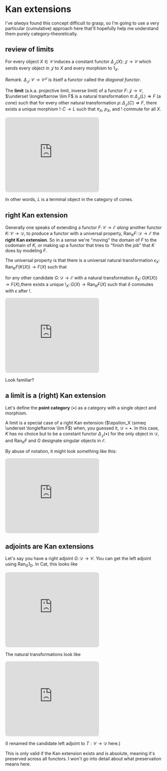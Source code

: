 # Kan extensions

I've *always* found this concept difficult to grasp, so I'm going to use a very particular (cumulative) approach here that'll hopefully help me understand them purely category-theoretically.

## review of limits

For every object $X \in \mathcal C$ induces a constant functor $\Delta_{\mathcal J}(X)\colon \mathcal J \to \mathcal C$ which sends every object in $\mathcal J$ to $X$ and every morphism to $1_X$.

*Remark.* $\Delta_{\mathcal J}\colon \mathcal C \to {\mathcal C}^{\mathcal J}$ is itself a functor called the *diagonal functor*.

The **limit** (a.k.a. projective limit, inverse limit) of a functor $F\colon \mathcal J \to \mathcal C$, $\underset \longleftarrow \lim F$ is a natural transformation $\pi\colon \Delta_{\mathcal J}(L) \Rightarrow F$ (a *cone*) such that for every other natural transformation $p\colon \Delta_{\mathcal J}(C) \Rightarrow F$, there exists a unique morphism $!\colon C \to L$ such that $\pi_X$, $p_X$, and $!$ commute for all $X$.

<!-- https://q.uiver.app/#q=WzAsMyxbMCwyLCJDIl0sWzIsMCwiRihYKSJdLFswLDAsIkwiXSxbMCwxLCJwX1giLDJdLFsyLDEsIlxccGlfWCIsMl0sWzAsMiwiISIsMCx7InN0eWxlIjp7ImJvZHkiOnsibmFtZSI6ImRhc2hlZCJ9fX1dXQ== -->
<iframe class="quiver-embed" src="https://q.uiver.app/#q=WzAsMyxbMCwyLCJDIl0sWzIsMCwiRihYKSJdLFswLDAsIkwiXSxbMCwxLCJwX1giLDJdLFsyLDEsIlxccGlfWCIsMl0sWzAsMiwiISIsMCx7InN0eWxlIjp7ImJvZHkiOnsibmFtZSI6ImRhc2hlZCJ9fX1dXQ==&embed" height="240" style="border-radius: 8px; border: none;"></iframe>

In other words, $L$ is a terminal object in the category of cones.

## right Kan extension

Generally one speaks of extending a functor $F\colon \mathcal C \to \mathcal E$ *along* another functor $K\colon \mathcal C \to \mathcal D$, to produce a functor with a universal property, $\mathrm{Ran}_K F\colon \mathcal D \to \mathcal E$ the **right Kan extension**. So in a sense we're "moving" the domain of $F$ to the codomain of $K$, or making up a functor that tries to "finish the job" that $K$ does by modeling $F$.

The universal property is that there is a universal natural transformation $\epsilon_X\colon \mathrm{Ran}_K F(K(X)) \to F(X)$ such that 

for any other candidate $G\colon \mathcal D \to \mathcal E$ with a natural transformation $\delta_X\colon G(K(X)) \to F(X)$,there exists a unique $!_X\colon G(X) \to \mathrm{Ran}_K F(X)$ such that $\delta$ commutes with $\epsilon$ after $!$.

<!-- https://q.uiver.app/#q=WzAsMyxbMCwyLCJHKEsoWCkpIl0sWzIsMCwiRihYKSJdLFswLDAsIlxcbWF0aHJte1Jhbn1fSyBGKEsoWCkpIl0sWzAsMSwiXFxkZWx0YV9YIiwyXSxbMiwxLCJcXGVwc2lsb25fWCIsMl0sWzAsMiwiIV97SyhYKX0iLDAseyJzdHlsZSI6eyJib2R5Ijp7Im5hbWUiOiJkYXNoZWQifX19XV0= -->
<iframe class="quiver-embed" src="https://q.uiver.app/#q=WzAsMyxbMCwyLCJHKEsoWCkpIl0sWzIsMCwiRihYKSJdLFswLDAsIlxcbWF0aHJte1Jhbn1fSyBGKEsoWCkpIl0sWzAsMSwiXFxkZWx0YV9YIiwyXSxbMiwxLCJcXGVwc2lsb25fWCIsMl0sWzAsMiwiIV97SyhYKX0iLDAseyJzdHlsZSI6eyJib2R5Ijp7Im5hbWUiOiJkYXNoZWQifX19XV0=&embed" height="240" style="border-radius: 8px; border: none;"></iframe>

Look familiar?

## a limit is a (right) Kan extension

Let's define the **point category** ($\bullet$) as a category with a single object and morphism.

A limit is a special case of a right Kan extension ($\epsilon_X \simeq \underset \longleftarrow \lim F$) when, you guessed it, $\mathcal D = \bullet$. In this case, $K$ has no choice but to be a constant functor $\Delta_{\mathcal J}(\bullet)$ for the only object in $\mathcal D$, and $\mathrm{Ran}_K F$ and $G$ designate singular objects in $\mathcal E$.

By abuse of notation, it might look something like this:

<!-- https://q.uiver.app/#q=WzAsMyxbMCwyLCJHIl0sWzIsMCwiRihYKSJdLFswLDAsIlxcbWF0aHJte1Jhbn1fSyBGIl0sWzAsMSwiXFxkZWx0YV9YIiwyXSxbMiwxLCJcXGVwc2lsb25fWCIsMl0sWzAsMiwiISIsMCx7InN0eWxlIjp7ImJvZHkiOnsibmFtZSI6ImRhc2hlZCJ9fX1dXQ== -->
<iframe class="quiver-embed" src="https://q.uiver.app/#q=WzAsMyxbMCwyLCJHIl0sWzIsMCwiRihYKSJdLFswLDAsIlxcbWF0aHJte1Jhbn1fSyBGIl0sWzAsMSwiXFxkZWx0YV9YIiwyXSxbMiwxLCJcXGVwc2lsb25fWCIsMl0sWzAsMiwiISIsMCx7InN0eWxlIjp7ImJvZHkiOnsibmFtZSI6ImRhc2hlZCJ9fX1dXQ==&embed" height="240" style="border-radius: 8px; border: none;"></iframe>

## adjoints are Kan extensions

Let's say you have a right adjoint $G\colon \mathcal D \to \mathcal C$. You can get the left adjoint using $\mathrm{Ran}_G 1_D$. In $\mathrm{Cat}$, this looks like

<!-- https://q.uiver.app/#q=WzAsMyxbMCwwLCJcXG1hdGhjYWwgRCJdLFsyLDAsIlxcbWF0aGNhbCBEIl0sWzEsMSwiXFxtYXRoY2FsIEMiXSxbMCwxLCIxX0QiXSxbMCwyLCJHIiwyXSxbMiwxLCJcXG1hdGhybXtSYW59X0cgMV9EIiwyXV0= -->
<iframe class="quiver-embed" src="https://q.uiver.app/#q=WzAsMyxbMCwwLCJcXG1hdGhjYWwgRCJdLFsyLDAsIlxcbWF0aGNhbCBEIl0sWzEsMSwiXFxtYXRoY2FsIEMiXSxbMCwxLCIxX0QiXSxbMCwyLCJHIiwyXSxbMiwxLCJcXG1hdGhybXtSYW59X0cgMV9EIiwyXV0=&embed" height="240" style="border-radius: 8px; border: none;"></iframe>

The natural transformations look like

<!-- https://q.uiver.app/#q=WzAsMyxbMCwyLCJUKEcoWCkpIl0sWzIsMCwiWCJdLFswLDAsIlxcbWF0aHJte1Jhbn1fRyAxX3tcXG1hdGhjYWwgRH0oRyhYKSkiXSxbMCwxLCJcXGRlbHRhX1giLDJdLFsyLDEsIlxcZXBzaWxvbl9YIiwyXSxbMCwyLCIhX3tHKFgpfSIsMCx7InN0eWxlIjp7ImJvZHkiOnsibmFtZSI6ImRhc2hlZCJ9fX1dXQ== -->
<iframe class="quiver-embed" src="https://q.uiver.app/#q=WzAsMyxbMCwyLCJUKEcoWCkpIl0sWzIsMCwiWCJdLFswLDAsIlxcbWF0aHJte1Jhbn1fRyAxX3tcXG1hdGhjYWwgRH0oRyhYKSkiXSxbMCwxLCJcXGRlbHRhX1giLDJdLFsyLDEsIlxcZXBzaWxvbl9YIiwyXSxbMCwyLCIhX3tHKFgpfSIsMCx7InN0eWxlIjp7ImJvZHkiOnsibmFtZSI6ImRhc2hlZCJ9fX1dXQ==&embed" height="240" style="border-radius: 8px; border: none;"></iframe>

(I renamed the candidate left adjoint to $T: \mathcal C \to \mathcal D$ here.)

This is only valid if the Kan extension exists and is absolute, meaning it's preserved across all functors. I won't go into detail about what preservation means here. 